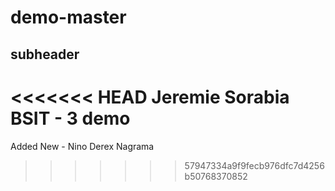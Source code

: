 # demo-master

## subheader
<<<<<<< HEAD
Jeremie Sorabia BSIT - 3
demo
=======
Added New - Nino Derex Nagrama
>>>>>>> 57947334a9f9fecb976dfc7d4256b50768370852
